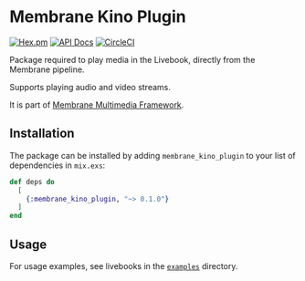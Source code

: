 # Membrane Kino Plugin

[![Hex.pm](https://img.shields.io/hexpm/v/membrane_template_plugin.svg)](https://hex.pm/packages/membrane_template_plugin)
[![API Docs](https://img.shields.io/badge/api-docs-yellow.svg?style=flat)](https://hexdocs.pm/membrane_template_plugin)
[![CircleCI](https://circleci.com/gh/membraneframework/membrane_template_plugin.svg?style=svg)](https://circleci.com/gh/membraneframework/membrane_template_plugin)

Package required to play media in the Livebook, directly from the Membrane pipeline.

Supports playing audio and video streams.

It is part of [Membrane Multimedia Framework](https://membraneframework.org).

## Installation

The package can be installed by adding `membrane_kino_plugin` to your list of dependencies in `mix.exs`:

```elixir
def deps do
  [
    {:membrane_kino_plugin, "~> 0.1.0"}
  ]
end
```

## Usage

For usage examples, see livebooks in the [`examples`](./examples) directory.
